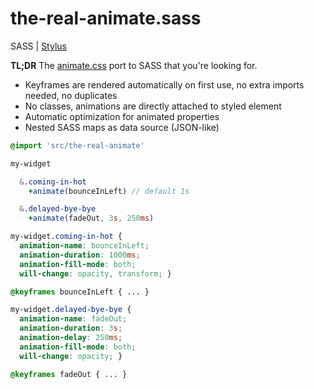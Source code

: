 # the-real-animate.sass

SASS | [Stylus](https://github.com/mystrdat/the-real-animate.styl)  
  
**TL;DR** The [animate.css](https://github.com/daneden/animate.css) port to SASS that you're looking for.

- Keyframes are rendered automatically on first use, no extra imports needed, no duplicates
- No classes, animations are directly attached to styled element
- Automatic optimization for animated properties
- Nested SASS maps as data source (JSON-like)

```Sass
@import 'src/the-real-animate'

my-widget

  &.coming-in-hot
    +animate(bounceInLeft) // default 1s

  &.delayed-bye-bye
    +animate(fadeOut, 3s, 250ms)
```

```Css
my-widget.coming-in-hot {
  animation-name: bounceInLeft;
  animation-duration: 1000ms;
  animation-fill-mode: both;
  will-change: opacity, transform; }

@keyframes bounceInLeft { ... }

my-widget.delayed-bye-bye {
  animation-name: fadeOut;
  animation-duration: 3s;
  animation-delay: 250ms;
  animation-fill-mode: both;
  will-change: opacity; }

@keyframes fadeOut { ... }

```
